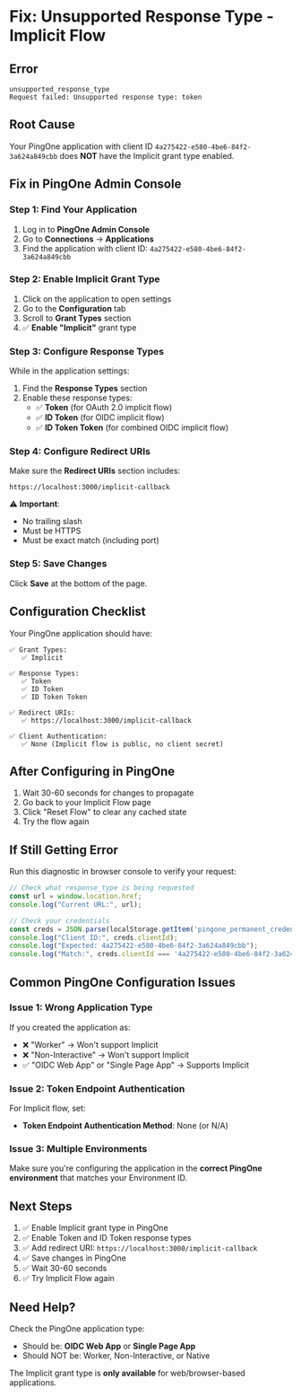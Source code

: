 # Fix: Unsupported Response Type - Implicit Flow

## Error
```
unsupported_response_type
Request failed: Unsupported response type: token
```

## Root Cause
Your PingOne application with client ID `4a275422-e580-4be6-84f2-3a624a849cbb` does **NOT** have the Implicit grant type enabled.

## Fix in PingOne Admin Console

### Step 1: Find Your Application
1. Log in to **PingOne Admin Console**
2. Go to **Connections** → **Applications**
3. Find the application with client ID: `4a275422-e580-4be6-84f2-3a624a849cbb`

### Step 2: Enable Implicit Grant Type
1. Click on the application to open settings
2. Go to the **Configuration** tab
3. Scroll to **Grant Types** section
4. ✅ **Enable "Implicit"** grant type

### Step 3: Configure Response Types
While in the application settings:

1. Find the **Response Types** section
2. Enable these response types:
   - ✅ **Token** (for OAuth 2.0 implicit flow)
   - ✅ **ID Token** (for OIDC implicit flow)
   - ✅ **ID Token Token** (for combined OIDC implicit flow)

### Step 4: Configure Redirect URIs
Make sure the **Redirect URIs** section includes:
```
https://localhost:3000/implicit-callback
```

⚠️ **Important**: 
- No trailing slash
- Must be HTTPS
- Must be exact match (including port)

### Step 5: Save Changes
Click **Save** at the bottom of the page.

## Configuration Checklist

Your PingOne application should have:

```
✅ Grant Types:
   ✅ Implicit

✅ Response Types:
   ✅ Token
   ✅ ID Token
   ✅ ID Token Token

✅ Redirect URIs:
   ✅ https://localhost:3000/implicit-callback

✅ Client Authentication:
   ✅ None (Implicit flow is public, no client secret)
```

## After Configuring in PingOne

1. Wait 30-60 seconds for changes to propagate
2. Go back to your Implicit Flow page
3. Click "Reset Flow" to clear any cached state
4. Try the flow again

## If Still Getting Error

Run this diagnostic in browser console to verify your request:

```javascript
// Check what response_type is being requested
const url = window.location.href;
console.log("Current URL:", url);

// Check your credentials
const creds = JSON.parse(localStorage.getItem('pingone_permanent_credentials') || '{}');
console.log("Client ID:", creds.clientId);
console.log("Expected: 4a275422-e580-4be6-84f2-3a624a849cbb");
console.log("Match:", creds.clientId === '4a275422-e580-4be6-84f2-3a624a849cbb' ? '✅' : '❌');
```

## Common PingOne Configuration Issues

### Issue 1: Wrong Application Type
If you created the application as:
- ❌ "Worker" → Won't support Implicit
- ❌ "Non-Interactive" → Won't support Implicit
- ✅ "OIDC Web App" or "Single Page App" → Supports Implicit

### Issue 2: Token Endpoint Authentication
For Implicit flow, set:
- **Token Endpoint Authentication Method**: None (or N/A)

### Issue 3: Multiple Environments
Make sure you're configuring the application in the **correct PingOne environment** that matches your Environment ID.

## Next Steps

1. ✅ Enable Implicit grant type in PingOne
2. ✅ Enable Token and ID Token response types
3. ✅ Add redirect URI: `https://localhost:3000/implicit-callback`
4. ✅ Save changes in PingOne
5. ✅ Wait 30-60 seconds
6. ✅ Try Implicit Flow again

## Need Help?

Check the PingOne application type:
- Should be: **OIDC Web App** or **Single Page App**
- Should NOT be: Worker, Non-Interactive, or Native

The Implicit grant type is **only available** for web/browser-based applications.

